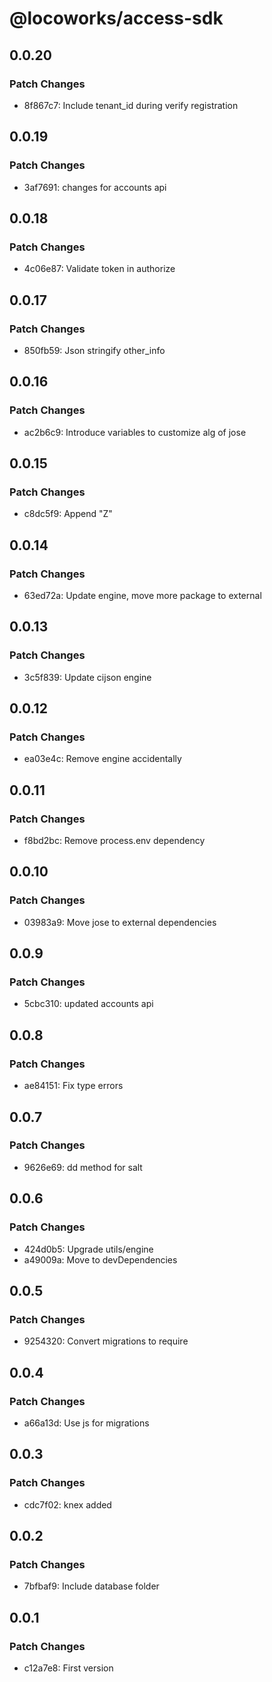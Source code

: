 # @locoworks/access-sdk

## 0.0.20

### Patch Changes

- 8f867c7: Include tenant_id during verify registration

## 0.0.19

### Patch Changes

- 3af7691: changes for accounts api

## 0.0.18

### Patch Changes

- 4c06e87: Validate token in authorize

## 0.0.17

### Patch Changes

- 850fb59: Json stringify other_info

## 0.0.16

### Patch Changes

- ac2b6c9: Introduce variables to customize alg of jose

## 0.0.15

### Patch Changes

- c8dc5f9: Append "Z"

## 0.0.14

### Patch Changes

- 63ed72a: Update engine, move more package to external

## 0.0.13

### Patch Changes

- 3c5f839: Update cijson engine

## 0.0.12

### Patch Changes

- ea03e4c: Remove engine accidentally

## 0.0.11

### Patch Changes

- f8bd2bc: Remove process.env dependency

## 0.0.10

### Patch Changes

- 03983a9: Move jose to external dependencies

## 0.0.9

### Patch Changes

- 5cbc310: updated accounts api

## 0.0.8

### Patch Changes

- ae84151: Fix type errors

## 0.0.7

### Patch Changes

- 9626e69: dd method for salt

## 0.0.6

### Patch Changes

- 424d0b5: Upgrade utils/engine
- a49009a: Move to devDependencies

## 0.0.5

### Patch Changes

- 9254320: Convert migrations to require

## 0.0.4

### Patch Changes

- a66a13d: Use js for migrations

## 0.0.3

### Patch Changes

- cdc7f02: knex added

## 0.0.2

### Patch Changes

- 7bfbaf9: Include database folder

## 0.0.1

### Patch Changes

- c12a7e8: First version
